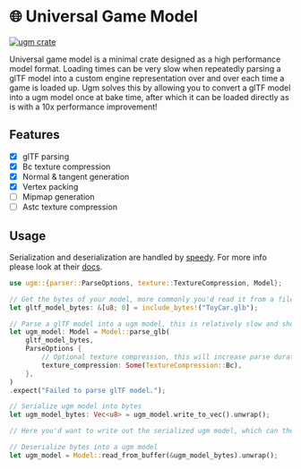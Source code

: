 # 🌐 Universal Game Model

[![ugm crate](https://img.shields.io/crates/v/ugm.svg)](https://crates.io/crates/ugm)

Universal game model is a minimal crate designed as a high performance model format. Loading times can be very slow when repeatedly parsing a glTF model into a custom engine representation over and over each time a game is loaded up. Ugm solves this by allowing you to convert a glTF model into a ugm model once at bake time, after which it can be loaded directly as is with a 10x performance improvement!

## Features
- [x] glTF parsing
- [x] Bc texture compression
- [x] Normal & tangent generation
- [x] Vertex packing
- [ ] Mipmap generation
- [ ] Astc texture compression

## Usage
Serialization and deserialization are handled by [speedy](https://crates.io/crates/speedy). For more info please look at their [docs](https://docs.rs/speedy/0.8.7/speedy/).
```rust
use ugm::{parser::ParseOptions, texture::TextureCompression, Model};

// Get the bytes of your model, more commonly you'd read it from a file
let gltf_model_bytes: &[u8; 0] = include_bytes!("ToyCar.glb");

// Parse a glTF model into a ugm model, this is relatively slow and shouldn't happen each time the application is launched
let ugm_model: Model = Model::parse_glb(
    gltf_model_bytes,
    ParseOptions {
        // Optional texture compression, this will increase parse duration
        texture_compression: Some(TextureCompression::Bc),
    },
)
.expect("Failed to parse glTF model.");

// Serialize ugm model into bytes
let ugm_model_bytes: Vec<u8> = ugm_model.write_to_vec().unwrap();

// Here you'd want to write out the serialized ugm model, which can then be loaded the next times the application is launched...

// Deserialize bytes into a ugm model
let ugm_model = Model::read_from_buffer(&ugm_model_bytes).unwrap();
```